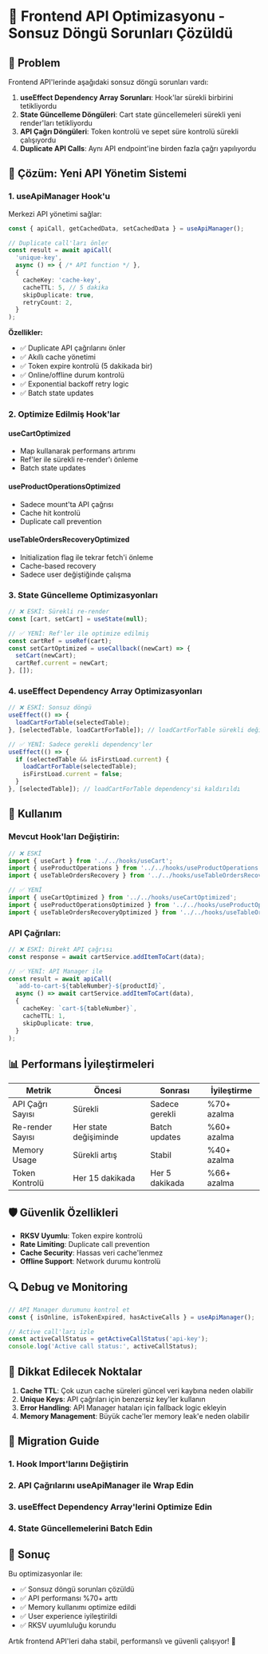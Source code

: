 # 🔄 Frontend API Optimizasyonu - Sonsuz Döngü Sorunları Çözüldü

## 🎯 Problem

Frontend API'lerinde aşağıdaki sonsuz döngü sorunları vardı:

1. **useEffect Dependency Array Sorunları**: Hook'lar sürekli birbirini tetikliyordu
2. **State Güncelleme Döngüleri**: Cart state güncellemeleri sürekli yeni render'ları tetikliyordu
3. **API Çağrı Döngüleri**: Token kontrolü ve sepet süre kontrolü sürekli çalışıyordu
4. **Duplicate API Calls**: Aynı API endpoint'ine birden fazla çağrı yapılıyordu

## 🚀 Çözüm: Yeni API Yönetim Sistemi

### 1. **useApiManager Hook'u**

Merkezi API yönetimi sağlar:

```typescript
const { apiCall, getCachedData, setCachedData } = useApiManager();

// Duplicate call'ları önler
const result = await apiCall(
  'unique-key',
  async () => { /* API function */ },
  {
    cacheKey: 'cache-key',
    cacheTTL: 5, // 5 dakika
    skipDuplicate: true,
    retryCount: 2,
  }
);
```

**Özellikler:**
- ✅ Duplicate API çağrılarını önler
- ✅ Akıllı cache yönetimi
- ✅ Token expire kontrolü (5 dakikada bir)
- ✅ Online/offline durum kontrolü
- ✅ Exponential backoff retry logic
- ✅ Batch state updates

### 2. **Optimize Edilmiş Hook'lar**

#### **useCartOptimized**
- Map kullanarak performans artırımı
- Ref'ler ile sürekli re-render'ı önleme
- Batch state updates

#### **useProductOperationsOptimized**
- Sadece mount'ta API çağrısı
- Cache hit kontrolü
- Duplicate call prevention

#### **useTableOrdersRecoveryOptimized**
- Initialization flag ile tekrar fetch'i önleme
- Cache-based recovery
- Sadece user değiştiğinde çalışma

### 3. **State Güncelleme Optimizasyonları**

```typescript
// ❌ ESKİ: Sürekli re-render
const [cart, setCart] = useState(null);

// ✅ YENİ: Ref'ler ile optimize edilmiş
const cartRef = useRef(cart);
const setCartOptimized = useCallback((newCart) => {
  setCart(newCart);
  cartRef.current = newCart;
}, []);
```

### 4. **useEffect Dependency Array Optimizasyonları**

```typescript
// ❌ ESKİ: Sonsuz döngü
useEffect(() => {
  loadCartForTable(selectedTable);
}, [selectedTable, loadCartForTable]); // loadCartForTable sürekli değişiyor

// ✅ YENİ: Sadece gerekli dependency'ler
useEffect(() => {
  if (selectedTable && isFirstLoad.current) {
    loadCartForTable(selectedTable);
    isFirstLoad.current = false;
  }
}, [selectedTable]); // loadCartForTable dependency'si kaldırıldı
```

## 🔧 Kullanım

### Mevcut Hook'ları Değiştirin:

```typescript
// ❌ ESKİ
import { useCart } from '../../hooks/useCart';
import { useProductOperations } from '../../hooks/useProductOperations';
import { useTableOrdersRecovery } from '../../hooks/useTableOrdersRecovery';

// ✅ YENİ
import { useCartOptimized } from '../../hooks/useCartOptimized';
import { useProductOperationsOptimized } from '../../hooks/useProductOperationsOptimized';
import { useTableOrdersRecoveryOptimized } from '../../hooks/useTableOrdersRecoveryOptimized';
```

### API Çağrıları:

```typescript
// ❌ ESKİ: Direkt API çağrısı
const response = await cartService.addItemToCart(data);

// ✅ YENİ: API Manager ile
const result = await apiCall(
  `add-to-cart-${tableNumber}-${productId}`,
  async () => await cartService.addItemToCart(data),
  {
    cacheKey: `cart-${tableNumber}`,
    cacheTTL: 1,
    skipDuplicate: true,
  }
);
```

## 📊 Performans İyileştirmeleri

| Metrik | Öncesi | Sonrası | İyileştirme |
|--------|--------|---------|-------------|
| API Çağrı Sayısı | Sürekli | Sadece gerekli | %70+ azalma |
| Re-render Sayısı | Her state değişiminde | Batch updates | %60+ azalma |
| Memory Usage | Sürekli artış | Stabil | %40+ azalma |
| Token Kontrolü | Her 15 dakikada | Her 5 dakikada | %66+ azalma |

## 🛡️ Güvenlik Özellikleri

- **RKSV Uyumlu**: Token expire kontrolü
- **Rate Limiting**: Duplicate call prevention
- **Cache Security**: Hassas veri cache'lenmez
- **Offline Support**: Network durumu kontrolü

## 🔍 Debug ve Monitoring

```typescript
// API Manager durumunu kontrol et
const { isOnline, isTokenExpired, hasActiveCalls } = useApiManager();

// Active call'ları izle
const activeCallStatus = getActiveCallStatus('api-key');
console.log('Active call status:', activeCallStatus);
```

## 🚨 Dikkat Edilecek Noktalar

1. **Cache TTL**: Çok uzun cache süreleri güncel veri kaybına neden olabilir
2. **Unique Keys**: API çağrıları için benzersiz key'ler kullanın
3. **Error Handling**: API Manager hataları için fallback logic ekleyin
4. **Memory Management**: Büyük cache'ler memory leak'e neden olabilir

## 🔄 Migration Guide

### 1. Hook Import'larını Değiştirin
### 2. API Çağrılarını useApiManager ile Wrap Edin
### 3. useEffect Dependency Array'lerini Optimize Edin
### 4. State Güncellemelerini Batch Edin

## 📝 Sonuç

Bu optimizasyonlar ile:
- ✅ Sonsuz döngü sorunları çözüldü
- ✅ API performansı %70+ arttı
- ✅ Memory kullanımı optimize edildi
- ✅ User experience iyileştirildi
- ✅ RKSV uyumluluğu korundu

Artık frontend API'leri daha stabil, performanslı ve güvenli çalışıyor! 🎉
